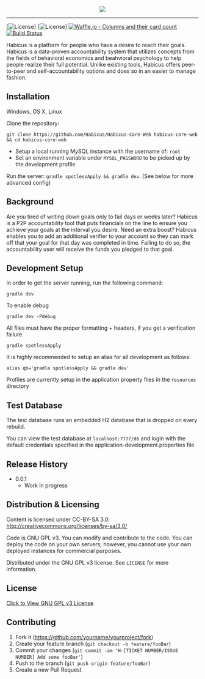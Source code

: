


<p align="center">
		<img src="https://i.imgur.com/XxXZkmO.png"/>
</p>

-------

[![License](https://img.shields.io/badge/Habicus-Core-ff69b4.svg)]
[![License](https://img.shields.io/badge/License-GPL-orange.svg)]
[![Waffle.io - Columns and their card count](https://badge.waffle.io/Habicus/Habicus-Core-Web.png?columns=all)](https://waffle.io/Habicus/Habicus-Core-Web?utm_source=badge)
[![Build Status](https://travis-ci.org/Habicus/Habicus-Core-Web.svg?branch=master)](https://travis-ci.org/Habicus/Habicus-Core-Web)

Habicus is a platform for people who have a desire to reach their goals. Habicus is a data-proven accountability system that utilizes concepts from the fields of behavioral economics and beahvioral psychology to help people realize their full potential. Unlike existing tools, Habicus offers peer-to-peer and self-accountability options and does so in an easier to manage fashion.


## Installation

Windows, OS X, Linux

Clone the repository:
```
git clone https://github.com/Habicus/Habicus-Core-Web habicus-core-web && cd habicus-core-web
```

- Setup a local running MySQL instance with the username of: `root`
- Set an environment variable under `MYSQL_PASSWORD` to be picked up by the development profile

Run the server: `gradle spotlessApply && gradle dev`. (See below for more advanced config)

## Background

Are you tired of writing down goals only to fail days or weeks later? Habicus is a P2P accountability tool that puts financials on the line to ensure you achieve your goals at the interval you desire. Need an extra boost? Habicus enables you to add an additional verifier to your account so they can mark off that your goal for that day was completed in time. Failing to do so, the accountability user will receive the funds you pledged to that goal. 

## Development Setup

In order to get the server running, run the following command:
```
gradle dev
```

To enable debug
```
gradle dev -Pdebug
```

All files must have the proper formatting + headers, if you get a verification failure
```
gradle spotlessApply
```

It is highly recommended to setup an alias for all development as follows: 
```
alias qb='gradle spotlessApply && gradle dev'
```

Profiles are currently setup in the application property files in the `resources` directory

## Test Database

The test database runs an embedded H2 database that is dropped on every rebuild. 

You can view the test database at `localhost:7777/db` and login with the default credentials specified in the application-development.properties file

## Release History

* 0.0.1
    * Work in progress

## Distribution & Licensing

Content is licensed under CC-BY-SA 3.0: 
http://creativecommons.org/licenses/by-sa/3.0/

Code is GNU GPL v3.  You can modify and contribute to the code.  You can deploy the code on your own servers; however, you cannot use your own deployed instances for commercial purposes.

Distributed under the GNU GPL v3 license. See ``LICENSE`` for more information.

## License 
[Click to View GNU GPL v3 License](https://www.gnu.org/licenses/gpl-3.0.en.html)

## Contributing

1. Fork it (<https://github.com/yourname/yourproject/fork>)
2. Create your feature branch (`git checkout -b feature/fooBar`)
3. Commit your changes (`git commit -am 'H-[TICKET NUMBER/ISSUE NUMBER] Add some fooBar'`)
4. Push to the branch (`git push origin feature/fooBar`)
5. Create a new Pull Request

